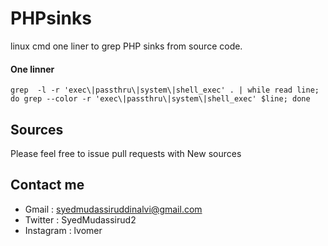 # PHPsinks
linux cmd one liner to grep PHP sinks from source code.

#### One linner
```
grep  -l -r 'exec\|passthru\|system\|shell_exec' . | while read line; do grep --color -r 'exec\|passthru\|system\|shell_exec' $line; done
```
## Sources
Please feel free to issue pull requests with New sources

## Contact me 
* Gmail : syedmudassiruddinalvi@gmail.com
* Twitter : SyedMudassirud2
* Instagram  : lvomer
